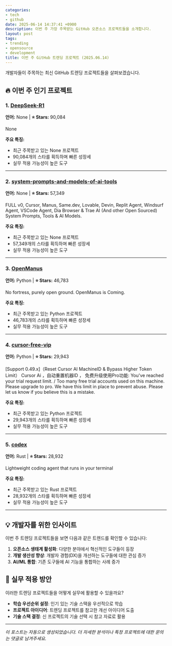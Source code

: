 ```yaml
---
categories:
- tech
- github
date: 2025-06-14 14:37:41 +0900
description: 이번 주 가장 주목받는 GitHub 오픈소스 프로젝트들을 소개합니다.
layout: post
tags:
- trending
- opensource
- development
title: 이번 주 GitHub 트렌딩 프로젝트 (2025.06.14)
---
```


개발자들이 주목하는 최신 GitHub 트렌딩 프로젝트들을 살펴보겠습니다.

## 🔥 이번 주 인기 프로젝트

### 1. [DeepSeek-R1](https://github.com/deepseek-ai/DeepSeek-R1)

**언어:** None | **⭐ Stars:** 90,084

None

**주요 특징:**
- 최근 주목받고 있는 None 프로젝트
- 90,084개의 스타를 획득하며 빠른 성장세
- 실무 적용 가능성이 높은 도구

---

### 2. [system-prompts-and-models-of-ai-tools](https://github.com/x1xhlol/system-prompts-and-models-of-ai-tools)

**언어:** None | **⭐ Stars:** 57,349

FULL v0, Cursor, Manus, Same.dev, Lovable, Devin, Replit Agent, Windsurf Agent, VSCode Agent, Dia Browser & Trae AI (And other Open Sourced) System Prompts, Tools & AI Models.

**주요 특징:**
- 최근 주목받고 있는 None 프로젝트
- 57,349개의 스타를 획득하며 빠른 성장세
- 실무 적용 가능성이 높은 도구

---

### 3. [OpenManus](https://github.com/FoundationAgents/OpenManus)

**언어:** Python | **⭐ Stars:** 46,783

No fortress, purely open ground.  OpenManus is Coming.

**주요 특징:**
- 최근 주목받고 있는 Python 프로젝트
- 46,783개의 스타를 획득하며 빠른 성장세
- 실무 적용 가능성이 높은 도구

---

### 4. [cursor-free-vip](https://github.com/yeongpin/cursor-free-vip)

**언어:** Python | **⭐ Stars:** 29,943

[Support 0.49.x]（Reset Cursor AI MachineID & Bypass Higher Token Limit） Cursor Ai ，自动重置机器ID ， 免费升级使用Pro功能: You've reached your trial request limit. / Too many free trial accounts used on this machine. Please upgrade to pro. We have this limit in place to prevent abuse. Please let us know if you believe this is a mistake.

**주요 특징:**
- 최근 주목받고 있는 Python 프로젝트
- 29,943개의 스타를 획득하며 빠른 성장세
- 실무 적용 가능성이 높은 도구

---

### 5. [codex](https://github.com/openai/codex)

**언어:** Rust | **⭐ Stars:** 28,932

Lightweight coding agent that runs in your terminal

**주요 특징:**
- 최근 주목받고 있는 Rust 프로젝트
- 28,932개의 스타를 획득하며 빠른 성장세
- 실무 적용 가능성이 높은 도구

---

## 💡 개발자를 위한 인사이트

이번 주 트렌딩 프로젝트들을 보면 다음과 같은 트렌드를 확인할 수 있습니다:

1. **오픈소스 생태계 활성화**: 다양한 분야에서 혁신적인 도구들이 등장
2. **개발 생산성 향상**: 개발자 경험(DX)을 개선하는 도구들에 대한 관심 증가
3. **AI/ML 통합**: 기존 도구들에 AI 기능을 통합하는 사례 증가

## 🎯 실무 적용 방안

이러한 트렌딩 프로젝트들을 어떻게 실무에 활용할 수 있을까요?

- **학습 우선순위 설정**: 인기 있는 기술 스택을 우선적으로 학습
- **프로젝트 아이디어**: 트렌딩 프로젝트를 참고한 개선 아이디어 도출
- **기술 스택 결정**: 신 프로젝트의 기술 선택 시 참고 자료로 활용

---

*이 포스트는 자동으로 생성되었습니다. 더 자세한 분석이나 특정 프로젝트에 대한 문의는 댓글로 남겨주세요.*
